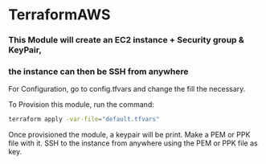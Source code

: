 # TerraformAWS

### This Module will create an EC2 instance + Security group & KeyPair, 
### the instance can then be SSH from anywhere

For Configuration, go to config.tfvars and change the fill the necessary.

To Provision this module, run the command:
```bash
terraform apply -var-file="default.tfvars"
```

Once provisioned the module, a keypair will be print. Make a PEM or PPK file with it.
SSH to the instance from anywhere using the PEM or PPK file as key.